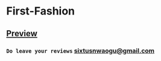 # First-Fashion

## [Preview](https://firstfashion-lordsix.netlify.app/)

### `Do leave your reviews` [sixtusnwaogu@gmail.com](sixtusnwaogu@gmail.com)
